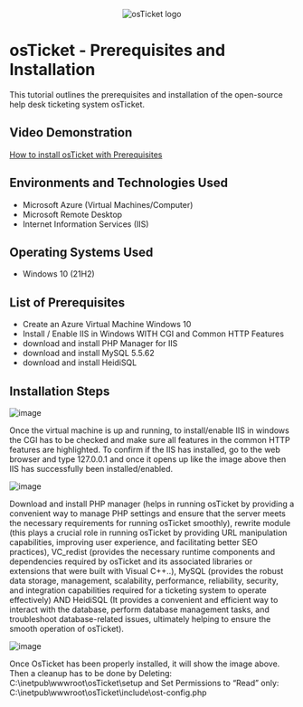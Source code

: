 <p align="center">
<img src="https://i.imgur.com/Clzj7Xs.png" alt="osTicket logo"/>
</p>

<h1>osTicket - Prerequisites and Installation</h1>
This tutorial outlines the prerequisites and installation of the open-source help desk ticketing system osTicket.<br />


<h2>Video Demonstration</h2>

[How to install osTicket with Prerequisites
](https://drive.google.com/file/d/1sQb3wwXHAow4GDiorqhS6ZO0xA02H3We/view?usp=share_link)

<h2>Environments and Technologies Used</h2>

- Microsoft Azure (Virtual Machines/Computer)
- Microsoft Remote Desktop
- Internet Information Services (IIS)

<h2>Operating Systems Used </h2>

- Windows 10</b> (21H2)

<h2>List of Prerequisites</h2>

- Create an Azure Virtual Machine Windows 10
- Install / Enable IIS in Windows WITH
CGI and Common HTTP Features
- download and install PHP Manager for IIS
- download and install MySQL 5.5.62
- download and install HeidiSQL

<h2>Installation Steps</h2>

![image](https://github.com/BAHIIZI/osticket-prereqs/assets/164538571/477df87e-ca3b-4012-a377-d1e8cbce32d6)

Once the virtual machine is up and running, to install/enable IIS in windows the CGI has to be checked and make sure all features in the common HTTP features are highlighted. To confirm if the IIS has installed, go to the web browser and type 127.0.0.1 and once it opens up like the image above then IIS has successfully been installed/enabled.

![image](https://github.com/BAHIIZI/osticket-prereqs/assets/164538571/20eff0eb-256c-4395-ad41-c3b254d46343)

Download and install PHP manager (helps in running osTicket by providing a convenient way to manage PHP settings and ensure that the server meets the necessary requirements for running osTicket smoothly), rewrite module (this plays a crucial role in running osTicket by providing URL manipulation capabilities, improving user experience, and facilitating better SEO practices), VC_redist (provides the necessary runtime components and dependencies required by osTicket and its associated libraries or extensions that were built with Visual C++..), MySQL (provides the robust data storage, management, scalability, performance, reliability, security, and integration capabilities required for a ticketing system to operate effectively) AND HeidiSQL (It provides a convenient and efficient way to interact with the database, perform database management tasks, and troubleshoot database-related issues, ultimately helping to ensure the smooth operation of osTicket).

![image](https://github.com/BAHIIZI/osticket-prereqs/assets/164538571/13acbfc9-5d03-430d-9156-5c420c0c74c7)

Once OsTicket has been properly installed, it will show the image above. Then a cleanup has to be done by Deleting: C:\inetpub\wwwroot\osTicket\setup and Set Permissions to “Read” only: C:\inetpub\wwwroot\osTicket\include\ost-config.php
</p>
<br />

